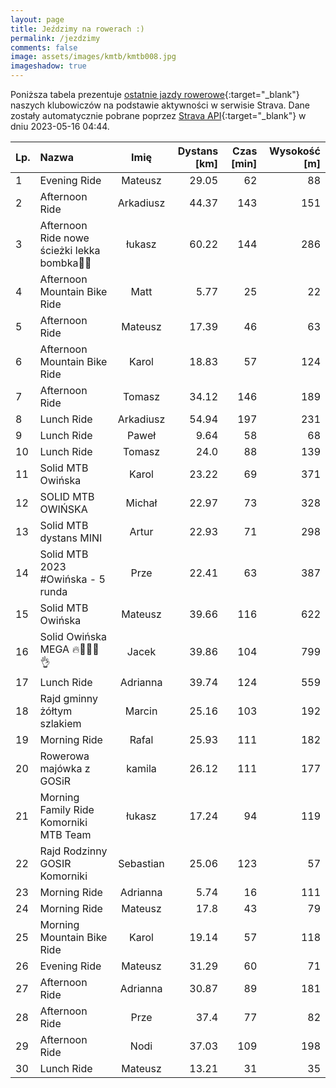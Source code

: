```yaml
---
layout: page
title: Jeździmy na rowerach :)
permalink: /jezdzimy
comments: false
image: assets/images/kmtb/kmtb008.jpg
imageshadow: true
---
```


Poniższa tabela prezentuje [ostatnie jazdy rowerowe](https://www.strava.com/clubs/336381){:target="_blank"} naszych klubowiczów na podstawie aktywności w serwisie Strava. Dane zostały automatycznie pobrane poprzez [Strava API](https://developers.strava.com/docs/reference/#api-Clubs-getClubActivitiesById){:target="_blank"} w dniu 2023-05-16 04:44.

Lp. | Nazwa | Imię | Dystans [km] | Czas [min] | Wysokość [m]
:--- | :--- | :---: | ---: | ---: | ---:
1|Evening Ride|Mateusz|29.05|62|88
2|Afternoon Ride|Arkadiusz|44.37|143|151
3|Afternoon Ride nowe ścieżki lekka bombka🤪🤠|łukasz|60.22|144|286
4|Afternoon Mountain Bike Ride|Matt|5.77|25|22
5|Afternoon Ride|Mateusz|17.39|46|63
6|Afternoon Mountain Bike Ride|Karol|18.83|57|124
7|Afternoon Ride|Tomasz|34.12|146|189
8|Lunch Ride|Arkadiusz|54.94|197|231
9|Lunch Ride|Paweł|9.64|58|68
10|Lunch Ride|Tomasz|24.0|88|139
11|Solid MTB Owińska|Karol|23.22|69|371
12|SOLID MTB OWIŃSKA |Michał|22.97|73|328
13|Solid MTB dystans MINI|Artur|22.93|71|298
14|Solid MTB 2023 #Owińska - 5 runda|Prze|22.41|63|387
15|Solid MTB Owińska|Mateusz|39.66|116|622
16|Solid Owińska MEGA 🔥🦵🤸‍♂️👌|Jacek|39.86|104|799
17|Lunch Ride|Adrianna|39.74|124|559
18|Rajd gminny żółtym szlakiem|Marcin|25.16|103|192
19|Morning Ride|Rafal|25.93|111|182
20|Rowerowa majówka z GOSiR|kamila|26.12|111|177
21|Morning Family Ride Komorniki MTB Team|łukasz|17.24|94|119
22|Rajd Rodzinny GOSIR Komorniki|Sebastian|25.06|123|57
23|Morning Ride|Adrianna|5.74|16|111
24|Morning Ride|Mateusz|17.8|43|79
25|Morning Mountain Bike Ride|Karol|19.14|57|118
26|Evening Ride|Mateusz|31.29|60|71
27|Afternoon Ride|Adrianna|30.87|89|181
28|Afternoon Ride|Prze|37.4|77|82
29|Afternoon Ride|Nodi|37.03|109|198
30|Lunch Ride|Mateusz|13.21|31|35
